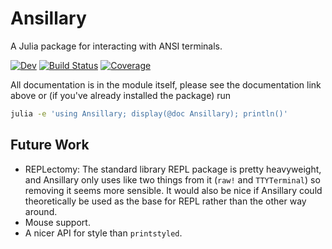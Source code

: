 # Ansillary

A Julia package for interacting with ANSI terminals.

[![Dev](https://img.shields.io/badge/docs-dev-blue.svg)](https://seamsay.gitlab.io/Ansillary.jl/dev)
[![Build Status](https://gitlab.com/seamsay/Ansillary.jl/badges/master/pipeline.svg)](https://gitlab.com/seamsay/Ansillary.jl/pipelines)
[![Coverage](https://gitlab.com/seamsay/Ansillary.jl/badges/master/coverage.svg)](https://gitlab.com/seamsay/Ansillary.jl/commits/master)

All documentation is in the module itself, please see the documentation link above or (if you've already installed the package) run

```sh
julia -e 'using Ansillary; display(@doc Ansillary); println()'
```

## Future Work

* REPLectomy: The standard library REPL package is pretty heavyweight, and Ansillary only uses like two things from it (`raw!` and `TTYTerminal`) so removing it seems more sensible. It would also be nice if Ansillary could theoretically be used as the base for REPL rather than the other way around.
* Mouse support.
* A nicer API for style than `printstyled`.
